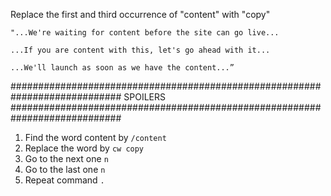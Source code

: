 Replace the first and third occurrence of "content" with "copy"

```text
"...We're waiting for content before the site can go live...

...If you are content with this, let's go ahead with it...

...We'll launch as soon as we have the content...”
```













############################################################################
SPOILERS
############################################################################
1. Find the word content by `/content`  
2. Replace the word by `cw copy`  
3. Go to the next one `n`  
4. Go to the last one `n`  
5. Repeat command `.`  

